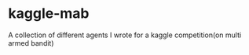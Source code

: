 # kaggle-mab
A collection of different agents I wrote for a kaggle competition(on multi armed bandit)
